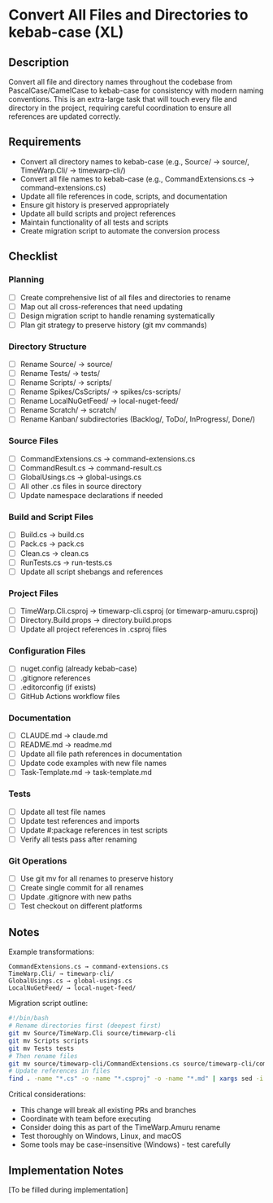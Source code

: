 # Convert All Files and Directories to kebab-case (XL)

## Description

Convert all file and directory names throughout the codebase from PascalCase/CamelCase to kebab-case for consistency with modern naming conventions. This is an extra-large task that will touch every file and directory in the project, requiring careful coordination to ensure all references are updated correctly.

## Requirements

- Convert all directory names to kebab-case (e.g., Source/ → source/, TimeWarp.Cli/ → timewarp-cli/)
- Convert all file names to kebab-case (e.g., CommandExtensions.cs → command-extensions.cs)
- Update all file references in code, scripts, and documentation
- Ensure git history is preserved appropriately
- Update all build scripts and project references
- Maintain functionality of all tests and scripts
- Create migration script to automate the conversion process

## Checklist

### Planning
- [ ] Create comprehensive list of all files and directories to rename
- [ ] Map out all cross-references that need updating
- [ ] Design migration script to handle renaming systematically
- [ ] Plan git strategy to preserve history (git mv commands)

### Directory Structure
- [ ] Rename Source/ → source/
- [ ] Rename Tests/ → tests/
- [ ] Rename Scripts/ → scripts/
- [ ] Rename Spikes/CsScripts/ → spikes/cs-scripts/
- [ ] Rename LocalNuGetFeed/ → local-nuget-feed/
- [ ] Rename Scratch/ → scratch/
- [ ] Rename Kanban/ subdirectories (Backlog/, ToDo/, InProgress/, Done/)

### Source Files
- [ ] CommandExtensions.cs → command-extensions.cs
- [ ] CommandResult.cs → command-result.cs
- [ ] GlobalUsings.cs → global-usings.cs
- [ ] All other .cs files in source directory
- [ ] Update namespace declarations if needed

### Build and Script Files
- [ ] Build.cs → build.cs
- [ ] Pack.cs → pack.cs
- [ ] Clean.cs → clean.cs
- [ ] RunTests.cs → run-tests.cs
- [ ] Update all script shebangs and references

### Project Files
- [ ] TimeWarp.Cli.csproj → timewarp-cli.csproj (or timewarp-amuru.csproj)
- [ ] Directory.Build.props → directory.build.props
- [ ] Update all project references in .csproj files

### Configuration Files
- [ ] nuget.config (already kebab-case)
- [ ] .gitignore references
- [ ] .editorconfig (if exists)
- [ ] GitHub Actions workflow files

### Documentation
- [ ] CLAUDE.md → claude.md
- [ ] README.md → readme.md
- [ ] Update all file path references in documentation
- [ ] Update code examples with new file names
- [ ] Task-Template.md → task-template.md

### Tests
- [ ] Update all test file names
- [ ] Update test references and imports
- [ ] Update #:package references in test scripts
- [ ] Verify all tests pass after renaming

### Git Operations
- [ ] Use git mv for all renames to preserve history
- [ ] Create single commit for all renames
- [ ] Update .gitignore with new paths
- [ ] Test checkout on different platforms

## Notes

Example transformations:
```
CommandExtensions.cs → command-extensions.cs
TimeWarp.Cli/ → timewarp-cli/
GlobalUsings.cs → global-usings.cs
LocalNuGetFeed/ → local-nuget-feed/
```

Migration script outline:
```bash
#!/bin/bash
# Rename directories first (deepest first)
git mv Source/TimeWarp.Cli source/timewarp-cli
git mv Scripts scripts
git mv Tests tests
# Then rename files
git mv source/timewarp-cli/CommandExtensions.cs source/timewarp-cli/command-extensions.cs
# Update references in files
find . -name "*.cs" -o -name "*.csproj" -o -name "*.md" | xargs sed -i 's/CommandExtensions\.cs/command-extensions.cs/g'
```

Critical considerations:
- This change will break all existing PRs and branches
- Coordinate with team before executing
- Consider doing this as part of the TimeWarp.Amuru rename
- Test thoroughly on Windows, Linux, and macOS
- Some tools may be case-insensitive (Windows) - test carefully

## Implementation Notes

[To be filled during implementation]
